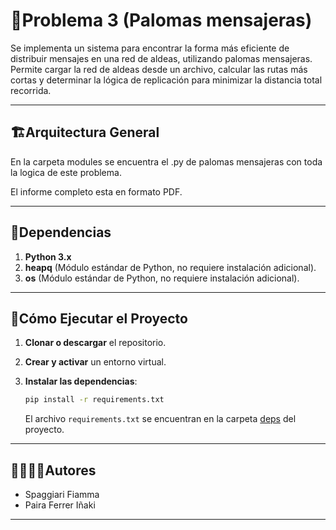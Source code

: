 # 🐍Problema 3 (Palomas mensajeras)

Se implementa un sistema para encontrar la forma más eficiente de distribuir mensajes en una red de aldeas, utilizando palomas mensajeras. Permite cargar la red de aldeas desde un archivo, calcular las rutas más cortas y determinar la lógica de replicación para minimizar la distancia total recorrida.

---
## 🏗Arquitectura General

En la carpeta modules se encuentra el .py de palomas mensajeras con toda la logica de este problema.

El informe completo esta en formato PDF.

---
## 📑Dependencias

1.  **Python 3.x**
2.  **heapq** (Módulo estándar de Python, no requiere instalación adicional).
3.  **os** (Módulo estándar de Python, no requiere instalación adicional).

---
## 🚀Cómo Ejecutar el Proyecto
1. **Clonar o descargar** el repositorio.

2. **Crear y activar** un entorno virtual.

3. **Instalar las dependencias**:
   ```bash
   pip install -r requirements.txt
   ```
   El archivo `requirements.txt` se encuentran en la carpeta [deps](./deps) del proyecto.

---
## 🙎‍♀️🙎‍♂️Autores

- Spaggiari Fiamma
- Paira Ferrer Iñaki

---


